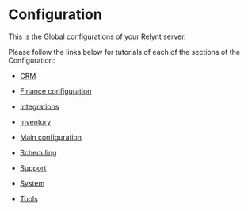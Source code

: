 Configuration
=============

This is the Global configurations of your Relynt server.

Please follow the links below for tutorials of each of the sections of the Configuration:


* [CRM](configuration/crm/crm.md)

* [Finance configuration](configuration/finance/finance.md)

* [Integrations](configuration/integrations/integrations.md)

* [Inventory](configuration/inventory/inventory.md)

* [Main configuration](configuration/main_configuration/main_configuration.md)

* [Scheduling](configuration/scheduling/scheduling.md)

* [Support](configuration/support/support.md)

* [System](configuration/system/system.md)

* [Tools](configuration/tools/tools.md)
